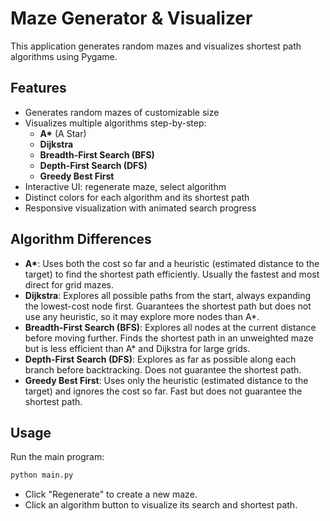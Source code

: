 # Maze Generator & Visualizer

This application generates random mazes and visualizes shortest path algorithms using Pygame.

## Features

- Generates random mazes of customizable size
- Visualizes multiple algorithms step-by-step:
  - **A\*** (A Star)
  - **Dijkstra**
  - **Breadth-First Search (BFS)**
  - **Depth-First Search (DFS)**
  - **Greedy Best First**
- Interactive UI: regenerate maze, select algorithm
- Distinct colors for each algorithm and its shortest path
- Responsive visualization with animated search progress

## Algorithm Differences

- **A\***: Uses both the cost so far and a heuristic (estimated distance to the target) to find the shortest path efficiently. Usually the fastest and most direct for grid mazes.
- **Dijkstra**: Explores all possible paths from the start, always expanding the lowest-cost node first. Guarantees the shortest path but does not use any heuristic, so it may explore more nodes than A*.
- **Breadth-First Search (BFS)**: Explores all nodes at the current distance before moving further. Finds the shortest path in an unweighted maze but is less efficient than A* and Dijkstra for large grids.
- **Depth-First Search (DFS)**: Explores as far as possible along each branch before backtracking. Does not guarantee the shortest path.
- **Greedy Best First**: Uses only the heuristic (estimated distance to the target) and ignores the cost so far. Fast but does not guarantee the shortest path.

## Usage

Run the main program:

```bash
python main.py
```

- Click "Regenerate" to create a new maze.
- Click an algorithm button to visualize its search and shortest path.
